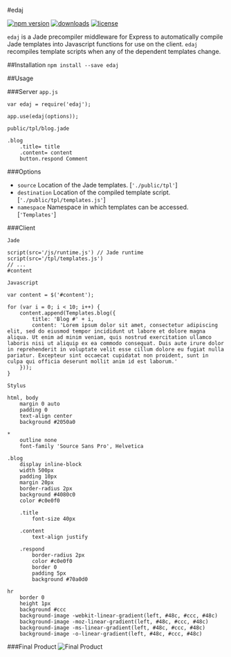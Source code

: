 #edaj

[![npm version](https://img.shields.io/npm/v/edaj.svg?style=flat-square)](https://npmjs.org/package/edaj)
[![downloads](http://img.shields.io/npm/dm/edaj.svg?style=flat-square)](https://npmjs.org/package/edaj)
[![license](http://img.shields.io/npm/l/edaj.svg?style=flat-square)](https://npmjs.org/package/edaj)

`edaj` is a Jade precompiler middleware for Express to automatically compile Jade templates into Javascript functions for use on the client. `edaj` recompiles template scripts when any of the dependent templates change.

##Installation
`npm install --save edaj`

##Usage

###Server
`app.js`

```
var edaj = require('edaj');

app.use(edaj(options));
```

`public/tpl/blog.jade`

```
.blog
	.title= title
	.content= content
	button.respond Comment
```

###Options
- `source` Location of the Jade templates. [`'./public/tpl'`]
- `destination` Location of the compiled template script. [`'./public/tpl/templates.js'`]
- `namespace` Namespace in which templates can be accessed. [`'Templates'`]

###Client

`Jade`

```
script(src='/js/runtime.js') // Jade runtime
script(src='/tpl/templates.js')
// ...
#content
```

`Javascript`

```
var content = $('#content');

for (var i = 0; i < 10; i++) {
	content.append(Templates.blog({
		title: 'Blog #' + i,
		content: 'Lorem ipsum dolor sit amet, consectetur adipiscing elit, sed do eiusmod tempor incididunt ut labore et dolore magna aliqua. Ut enim ad minim veniam, quis nostrud exercitation ullamco laboris nisi ut aliquip ex ea commodo consequat. Duis aute irure dolor in reprehenderit in voluptate velit esse cillum dolore eu fugiat nulla pariatur. Excepteur sint occaecat cupidatat non proident, sunt in culpa qui officia deserunt mollit anim id est laborum.'
	}));
}
```

`Stylus`

```
html, body
	margin 0 auto
	padding 0
	text-align center
	background #2050a0

*
	outline none
	font-family 'Source Sans Pro', Helvetica

.blog
	display inline-block
	width 500px
	padding 10px
	margin 20px
	border-radius 2px
	background #4080c0
	color #c0e0f0

	.title
		font-size 40px

	.content
		text-align justify

	.respond
		border-radius 2px
		color #c0e0f0
		border 0
		padding 5px
		background #70a0d0

hr
	border 0
	height 1px
	background #ccc
	background-image -webkit-linear-gradient(left, #48c, #ccc, #48c)
	background-image -moz-linear-gradient(left, #48c, #ccc, #48c)
	background-image -ms-linear-gradient(left, #48c, #ccc, #48c)
	background-image -o-linear-gradient(left, #48c, #ccc, #48c)
```

###Final Product
![Final Product](http://i.imgur.com/TK4O6CD.png)
